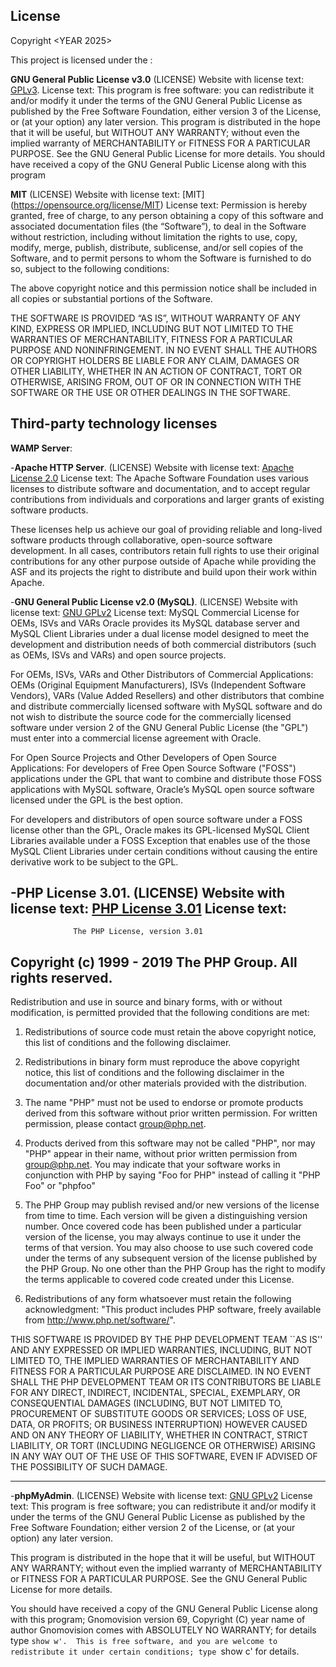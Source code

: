 ## License

Copyright <YEAR 2025> <COPYRIGHT HOLDER DENYS KOZACHOK>

This project is licensed under the :

**GNU General Public License v3.0** (LICENSE)
Website with license text: [GPLv3](https://www.gnu.org/licenses/gpl-3.0.html#license-text).
License text: 
This program is free software: you can redistribute it and/or modify
it under the terms of the GNU General Public License as published by
the Free Software Foundation, either version 3 of the License, or
(at your option) any later version.
This program is distributed in the hope that it will be useful,
but WITHOUT ANY WARRANTY; without even the implied warranty of
MERCHANTABILITY or FITNESS FOR A PARTICULAR PURPOSE.  See the
GNU General Public License for more details.
You should have received a copy of the GNU General Public License
along with this program

**MIT** (LICENSE)
Website with license text: [MIT] (https://opensource.org/license/MIT)
License text:
 Permission is hereby granted, free of charge, to any person obtaining a copy of this software and associated documentation files (the “Software”), to deal in the Software without restriction, including without limitation the rights to use, copy, modify, merge, publish, distribute, sublicense, and/or sell copies of the Software, and to permit persons to whom the Software is furnished to do so, subject to the following conditions:

The above copyright notice and this permission notice shall be included in all copies or substantial portions of the Software.

THE SOFTWARE IS PROVIDED “AS IS”, WITHOUT WARRANTY OF ANY KIND, EXPRESS OR IMPLIED, INCLUDING BUT NOT LIMITED TO THE WARRANTIES OF MERCHANTABILITY, FITNESS FOR A PARTICULAR PURPOSE AND NONINFRINGEMENT. IN NO EVENT SHALL THE AUTHORS OR COPYRIGHT HOLDERS BE LIABLE FOR ANY CLAIM, DAMAGES OR OTHER LIABILITY, WHETHER IN AN ACTION OF CONTRACT, TORT OR OTHERWISE, ARISING FROM, OUT OF OR IN CONNECTION WITH THE SOFTWARE OR THE USE OR OTHER DEALINGS IN THE SOFTWARE.


## Third-party technology licenses

**WAMP Server**:

-**Apache HTTP Server**. (LICENSE)
Website with license text: [Apache License 2.0](https://www.apache.org/licenses/)
License text:
The Apache Software Foundation uses various licenses to distribute software and documentation, and to accept regular contributions from individuals and corporations and larger grants of existing software products.

These licenses help us achieve our goal of providing reliable and long-lived software products through collaborative, open-source software development. In all cases, contributors retain full rights to use their original contributions for any other purpose outside of Apache while providing the ASF and its projects the right to distribute and build upon their work within Apache.

-**GNU General Public License v2.0 (MySQL)**. (LICENSE)
Website with license text: [GNU GPLv2](https://www.mysql.com/about/legal/licensing/)
License text:
MySQL Commercial License for OEMs, ISVs and VARs
Oracle provides its MySQL database server and MySQL Client Libraries under a dual license model designed to meet the development and distribution needs of both commercial distributors (such as OEMs, ISVs and VARs) and open source projects.

For OEMs, ISVs, VARs and Other Distributors of Commercial Applications:
OEMs (Original Equipment Manufacturers), ISVs (Independent Software Vendors), VARs (Value Added Resellers) and other distributors that combine and distribute commercially licensed software with MySQL software and do not wish to distribute the source code for the commercially licensed software under version 2 of the GNU General Public License (the "GPL") must enter into a commercial license agreement with Oracle.

For Open Source Projects and Other Developers of Open Source Applications:
For developers of Free Open Source Software ("FOSS") applications under the GPL that want to combine and distribute those FOSS applications with MySQL software, Oracle’s MySQL open source software licensed under the GPL is the best option.

For developers and distributors of open source software under a FOSS license other than the GPL, Oracle makes its GPL-licensed MySQL Client Libraries available under a FOSS Exception that enables use of the those MySQL Client Libraries under certain conditions without causing the entire derivative work to be subject to the GPL.

-**PHP License 3.01**. (LICENSE)
Website with license text: [PHP License 3.01](https://www.php.net/license/)
License text:
--------------------------------------------------------------------
                  The PHP License, version 3.01
Copyright (c) 1999 - 2019 The PHP Group. All rights reserved.
--------------------------------------------------------------------

Redistribution and use in source and binary forms, with or without
modification, is permitted provided that the following conditions
are met:

  1. Redistributions of source code must retain the above copyright
     notice, this list of conditions and the following disclaimer.

  2. Redistributions in binary form must reproduce the above copyright
     notice, this list of conditions and the following disclaimer in
     the documentation and/or other materials provided with the
     distribution.

  3. The name "PHP" must not be used to endorse or promote products
     derived from this software without prior written permission. For
     written permission, please contact group@php.net.

  4. Products derived from this software may not be called "PHP", nor
     may "PHP" appear in their name, without prior written permission
     from group@php.net.  You may indicate that your software works in
     conjunction with PHP by saying "Foo for PHP" instead of calling
     it "PHP Foo" or "phpfoo"

  5. The PHP Group may publish revised and/or new versions of the
     license from time to time. Each version will be given a
     distinguishing version number.
     Once covered code has been published under a particular version
     of the license, you may always continue to use it under the terms
     of that version. You may also choose to use such covered code
     under the terms of any subsequent version of the license
     published by the PHP Group. No one other than the PHP Group has
     the right to modify the terms applicable to covered code created
     under this License.

  6. Redistributions of any form whatsoever must retain the following
     acknowledgment:
     "This product includes PHP software, freely available from
     <http://www.php.net/software/>".

THIS SOFTWARE IS PROVIDED BY THE PHP DEVELOPMENT TEAM ``AS IS'' AND
ANY EXPRESSED OR IMPLIED WARRANTIES, INCLUDING, BUT NOT LIMITED TO,
THE IMPLIED WARRANTIES OF MERCHANTABILITY AND FITNESS FOR A
PARTICULAR PURPOSE ARE DISCLAIMED.  IN NO EVENT SHALL THE PHP
DEVELOPMENT TEAM OR ITS CONTRIBUTORS BE LIABLE FOR ANY DIRECT,
INDIRECT, INCIDENTAL, SPECIAL, EXEMPLARY, OR CONSEQUENTIAL DAMAGES
(INCLUDING, BUT NOT LIMITED TO, PROCUREMENT OF SUBSTITUTE GOODS OR
SERVICES; LOSS OF USE, DATA, OR PROFITS; OR BUSINESS INTERRUPTION)
HOWEVER CAUSED AND ON ANY THEORY OF LIABILITY, WHETHER IN CONTRACT,
STRICT LIABILITY, OR TORT (INCLUDING NEGLIGENCE OR OTHERWISE)
ARISING IN ANY WAY OUT OF THE USE OF THIS SOFTWARE, EVEN IF ADVISED
OF THE POSSIBILITY OF SUCH DAMAGE.

--------------------------------------------------------------------

-**phpMyAdmin**. (LICENSE)
Website with license text: [GNU GPLv2](https://www.phpmyadmin.net/license/)
License text:
This program is free software; you can redistribute it and/or
modify it under the terms of the GNU General Public License
as published by the Free Software Foundation; either version 2
of the License, or (at your option) any later version.

This program is distributed in the hope that it will be useful,
but WITHOUT ANY WARRANTY; without even the implied warranty of
MERCHANTABILITY or FITNESS FOR A PARTICULAR PURPOSE.  See the
GNU General Public License for more details.

You should have received a copy of the GNU General Public License
along with this program;
Gnomovision version 69, Copyright (C) year name of author
Gnomovision comes with ABSOLUTELY NO WARRANTY; for details
type `show w'.  This is free software, and you are welcome
to redistribute it under certain conditions; type `show c' 
for details.
